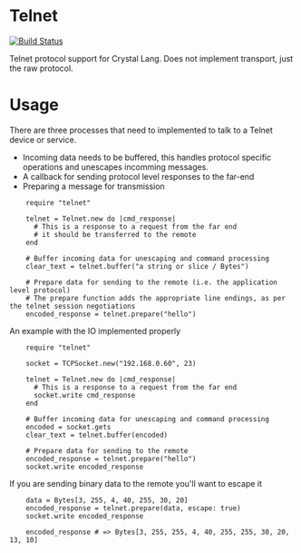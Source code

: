# Telnet

[![Build Status](https://travis-ci.org/spider-gazelle/telnet.cr.svg?branch=master)](https://travis-ci.org/spider-gazelle/telnet.cr)


Telnet protocol support for Crystal Lang. Does not implement transport, just the raw protocol.


Usage
=====

There are three processes that need to implemented to talk to a Telnet device or service.

* Incoming data needs to be buffered, this handles protocol specific operations and unescapes incomming messages.
* A callback for sending protocol level responses to the far-end
* Preparing a message for transmission

```crystal
    require "telnet"

    telnet = Telnet.new do |cmd_response|
      # This is a response to a request from the far end
      # it should be transferred to the remote
    end

    # Buffer incoming data for unescaping and command processing
    clear_text = telnet.buffer("a string or slice / Bytes")

    # Prepare data for sending to the remote (i.e. the application level protocol)
    # The prepare function adds the appropriate line endings, as per the telnet session negotiations
    encoded_response = telnet.prepare("hello")
```

An example with the IO implemented properly

```crystal
    require "telnet"

    socket = TCPSocket.new("192.168.0.60", 23)

    telnet = Telnet.new do |cmd_response|
      # This is a response to a request from the far end
      socket.write cmd_response
    end

    # Buffer incoming data for unescaping and command processing
    encoded = socket.gets
    clear_text = telnet.buffer(encoded)

    # Prepare data for sending to the remote
    encoded_response = telnet.prepare("hello")
    socket.write encoded_response
```

If you are sending binary data to the remote you'll want to escape it

```crystal
    data = Bytes[3, 255, 4, 40, 255, 30, 20]
    encoded_response = telnet.prepare(data, escape: true)
    socket.write encoded_response

    encoded_response # => Bytes[3, 255, 255, 4, 40, 255, 255, 30, 20, 13, 10]
```
